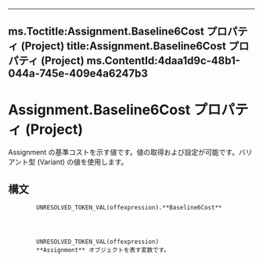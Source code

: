 

---
ms.Toctitle:Assignment.Baseline6Cost プロパティ (Project)
title:Assignment.Baseline6Cost プロパティ (Project)
ms.ContentId:4daa1d9c-48b1-044a-745e-409e4a6247b3
---
# Assignment.Baseline6Cost プロパティ (Project)




Assignment の基準コストを示す値です。値の取得および設定が可能です。バリアント型 (Variant) の値を使用します。

## 構文

            UNRESOLVED_TOKEN_VAL(offexpression).**Baseline6Cost**




            UNRESOLVED_TOKEN_VAL(offexpression)
            **Assignment** オブジェクトを表す変数です。





